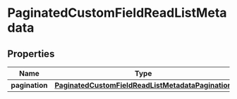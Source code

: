 

# PaginatedCustomFieldReadListMetadata


## Properties

| Name | Type | Description | Notes |
|------------ | ------------- | ------------- | -------------|
|**pagination** | [**PaginatedCustomFieldReadListMetadataPagination**](PaginatedCustomFieldReadListMetadataPagination.md) |  |  [optional] |



